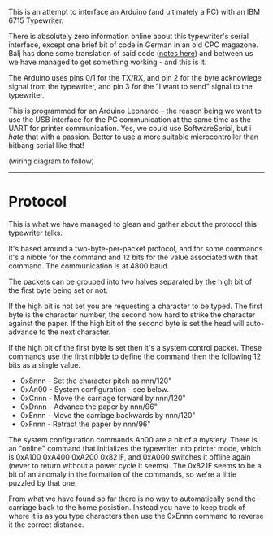 This is an attempt to interface an Arduino (and ultimately a PC) with an
IBM 6715 Typewriter.

There is absolutely zero information online about this typewriter's
serial interface, except one brief bit of code in German in an old
CPC magazone. Balj has done some translation of said code ([notes here](http://flatpack.microwavepizza.co.uk/gabriele9009-cpc-driver.txt))
and between us we have managed to get something working - and this is it.

The Arduino uses pins 0/1 for the TX/RX, and pin 2 for the byte acknowlege signal
from the typewriter, and pin 3 for the "I want to send" signal to the typewriter.

This is programmed for an Arduino Leonardo - the reason being we want to use the
USB interface for the PC communication at the same time as the UART for printer
communication. Yes, we could use SoftwareSerial, but i *hate* that with a
passion. Better to use a more suitable microcontroller than bitbang serial like that!


(wiring diagram to follow)

----

Protocol
========

This is what we have managed to glean and gather about the protocol this typewriter talks.

It's based around a two-byte-per-packet protocol, and for some commands it's a nibble for
the command and 12 bits for the value associated with that command. The communication
is at 4800 baud.

The packets can be grouped into two halves separated by the high bit of the first byte being
set or not.

If the high bit is not set you are requesting a character to be typed. The first byte is the
character number, the second how hard to strike the character against the paper.  If the high
bit of the second byte is set the head will auto-advance to the next character.

If the high bit of the first byte is set then it's a system control packet.  These commands
use the first nibble to define the command then the following 12 bits as a single value.

* 0x8nnn - Set the character pitch  as nnn/120" 
* 0xAn00 - System configuration - see below.
* 0xCnnn - Move the carriage forward by nnn/120"
* 0xDnnn - Advance the paper by nnn/96"
* 0xEnnn - Move the carriage backwards by nnn/120"
* 0xFnnn - Retract the paper by nnn/96"


The system configuration commands An00 are a bit of a mystery.  There is an "online" command 
that initializes the typewriter into printer mode, which is 0xA100 0xA400 0xA200 0x821F, and 0xA000
switches it offline again (never to return without a power cycle it seems). The 0x821F seems to
be a bit of an anomaly in the formation of the commands, so we're a little puzzled by that one.

From what we have found so far there is no way to automatically send the carriage back to the home
posistion. Instead you have to keep track of where it is as you type characters then use the
0xEnnn command to reverse it the correct distance.

